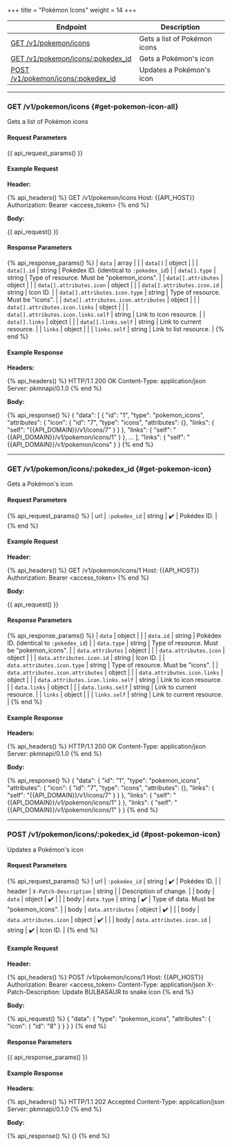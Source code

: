 +++
title = "Pokémon Icons"
weight = 14
+++

| Endpoint                                                 | Description                  |
|----------------------------------------------------------|------------------------------|
| [GET /v1/pokemon/icons](#get-pokemon-icon-all)           | Gets a list of Pokémon icons |
| [GET /v1/pokemon/icons/:pokedex_id](#get-pokemon-icon)   | Gets a Pokémon's icon        |
| [POST /v1/pokemon/icons/:pokedex_id](#post-pokemon-icon) | Updates a Pokémon's icon     |

---

### GET /v1/pokemon/icons {#get-pokemon-icon-all}

Gets a list of Pokémon icons

#### Request Parameters

{{ api_request_params() }}

#### Example Request

**Header:**

{% api_headers() %}
GET /v1/pokemon/icons
Host: {{API_HOST}}
Authorization: Bearer <access_token>
{% end %}

**Body:**

{{ api_request() }}

#### Response Parameters

{% api_response_params() %}
| `data`                              | array  |                                            |
| `data[]`                            | object |                                            |
| `data[].id`                         | string | Pokédex ID. (identical to `:pokedex_id`)   |
| `data[].type`                       | string | Type of resource. Must be "pokemon_icons". |
| `data[].attributes`                 | object |                                            |
| `data[].attributes.icon`            | object |                                            |
| `data[].attributes.icon.id`         | string | Icon ID.                                   |
| `data[].attributes.icon.type`       | string | Type of resource. Must be "icons".         |
| `data[].attributes.icon.attributes` | object |                                            |
| `data[].attributes.icon.links`      | object |                                            |
| `data[].attributes.icon.links.self` | string | Link to icon resource.                     |
| `data[].links`                      | object |                                            |
| `data[].links.self`                 | string | Link to current resource.                  |
| `links`                             | object |                                            |
| `links.self`                        | string | Link to list resource.                     |
{% end %}

#### Example Response

**Headers:**

{% api_headers() %}
HTTP/1.1 200 OK
Content-Type: application/json
Server: pkmnapi/0.1.0
{% end %}

**Body:**

{% api_response() %}
{
    "data": [
        {
            "id": "1",
            "type": "pokemon_icons",
            "attributes": {
                "icon": {
                    "id": "7",
                    "type": "icons",
                    "attributes": {},
                    "links": {
                        "self": "{{API_DOMAIN}}/v1/icons/7"
                    }
                }
            },
            "links": {
                "self": "{{API_DOMAIN}}/v1/pokemon/icons/1"
            }
        },
        ...
    ],
    "links": {
        "self": "{{API_DOMAIN}}/v1/pokemon/icons"
    }
}
{% end %}

---

### GET /v1/pokemon/icons/:pokedex_id {#get-pokemon-icon}

Gets a Pokémon's icon

#### Request Parameters

{% api_request_params() %}
| url | `:pokedex_id` | string | ✔️ | Pokédex ID. |
{% end %}

#### Example Request

**Header:**

{% api_headers() %}
GET /v1/pokemon/icons/1
Host: {{API_HOST}}
Authorization: Bearer <access_token>
{% end %}

**Body:**

{{ api_request() }}

#### Response Parameters

{% api_response_params() %}
| `data`                            | object |                                            |
| `data.id`                         | string | Pokédex ID. (identical to `:pokedex_id`)   |
| `data.type`                       | string | Type of resource. Must be "pokemon_icons". |
| `data.attributes`                 | object |                                            |
| `data.attributes.icon`            | object |                                            |
| `data.attributes.icon.id`         | string | Icon ID.                                   |
| `data.attributes.icon.type`       | string | Type of resource. Must be "icons".         |
| `data.attributes.icon.attributes` | object |                                            |
| `data.attributes.icon.links`      | object |                                            |
| `data.attributes.icon.links.self` | string | Link to icon resource.                     |
| `data.links`                      | object |                                            |
| `data.links.self`                 | string | Link to current resource.                  |
| `links`                           | object |                                            |
| `links.self`                      | string | Link to current resource.                  |
{% end %}

#### Example Response

**Headers:**

{% api_headers() %}
HTTP/1.1 200 OK
Content-Type: application/json
Server: pkmnapi/0.1.0
{% end %}

**Body:**

{% api_response() %}
{
    "data": {
        "id": "1",
        "type": "pokemon_icons",
        "attributes": {
            "icon": {
                "id": "7",
                "type": "icons",
                "attributes": {},
                "links": {
                    "self": "{{API_DOMAIN}}/v1/icons/7"
                }
            }
        },
        "links": {
            "self": "{{API_DOMAIN}}/v1/pokemon/icons/1"
        }
    },
    "links": {
        "self": "{{API_DOMAIN}}/v1/pokemon/icons/1"
    }
}
{% end %}

---

### POST /v1/pokemon/icons/:pokedex_id {#post-pokemon-icon}

Updates a Pokémon's icon

#### Request Parameters

{% api_request_params() %}
| url    | `:pokedex_id`             | string | ✔️ | Pokédex ID.                            |
| header | `X-Patch-Description`     | string |   | Description of change.                 |
| body   | `data`                    | object | ✔️ |                                        |
| body   | `data.type`               | string | ✔️ | Type of data. Must be "pokemon_icons". |
| body   | `data.attributes`         | object | ✔️ |                                        |
| body   | `data.attributes.icon`    | object | ✔️ |                                        |
| body   | `data.attributes.icon.id` | string | ✔️ | Icon ID.                               |
{% end %}

#### Example Request

**Header:**

{% api_headers() %}
POST /v1/pokemon/icons/1
Host: {{API_HOST}}
Authorization: Bearer <access_token>
Content-Type: application/json
X-Patch-Description: Update BULBASAUR to snake icon
{% end %}

**Body:**

{% api_request() %}
{
    "data": {
        "type": "pokemon_icons",
        "attributes": {
            "icon": {
                "id": "8"
            }
        }
    }
}
{% end %}

#### Response Parameters

{{ api_response_params() }}

#### Example Response

**Headers:**

{% api_headers() %}
HTTP/1.1 202 Accepted
Content-Type: application/json
Server: pkmnapi/0.1.0
{% end %}

**Body:**

{% api_response() %}
{}
{% end %}
